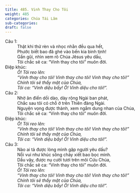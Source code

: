 ```yaml
---
title: 485. Vinh Thay Cho Tôi
weight: 485
categories: Chúa Tái Lâm
sub-categories: 
draft: false
---
```

<dl><dt>Câu 1:</dt><dd data-verse="1">Thật khi thử rèn và nhọc nhằn đều qua hết, <br/>Phước biết bao đã ghé vào bến kia bình tịnh! <br/>Gần gũi, nhìn xem rõ Chúa Jêsus yêu dấu, <br/>Tôi chắc sẽ ca: “Vinh thay cho tôi” muôn đời. </dd><dt>Điệp khúc:</dt><dd data-chorus="1"><em>Ô! Tôi reo lên: <br/>“Vinh thay cho tôi! Vinh thay cho tôi! Vinh thay cho tôi!” <br/>Chính tôi sẽ thấy mặt của Chúa, <br/>Tôi ca: “Vinh diệu bấy! Ô! Vinh diệu cho tôi!”. </em></dd><dt>Câu 2:</dt><dd data-verse="2">Nhờ ân điển dồi dào, dày rộng Ngài ban phát, <br/>Chắc sau tôi có chỗ ở trên Thiên đàng Ngài. <br/>Nguyện vọng được thành, xem ngắm dung nhan của Chúa, <br/>Tôi chắc sẽ ca: “Vinh thay cho tôi” muôn đời. </dd><dt>Điệp khúc:</dt><dd data-chorus="1"><em>Ô! Tôi reo lên: <br/>“Vinh thay cho tôi! Vinh thay cho tôi! Vinh thay cho tôi!” <br/>Chính tôi sẽ thấy mặt của Chúa, <br/>Tôi ca: “Vinh diệu bấy! Ô! Vinh diệu cho tôi!”. </em></dd><dt>Câu 3:</dt><dd data-verse="3">Nào ai tả được lòng mình gặp người yêu dấu? <br/>Nỗi vui như khúc sông chảy xiết bao bọc mình. <br/>Dầu vậy, được nụ cười tươi trên môi Cứu Chúa, <br/>Tôi chắc sẽ ca: “Vinh thay cho tôi” muôn đời. </dd><dd data-chorus="1"><em>Ô! Tôi reo lên: <br/>“Vinh thay cho tôi! Vinh thay cho tôi! Vinh thay cho tôi!” <br/>Chính tôi sẽ thấy mặt của Chúa, <br/>Tôi ca: “Vinh diệu bấy! Ô! Vinh diệu cho tôi!”. </em></dd></dl>